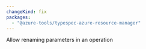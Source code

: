 ```yaml
---
changeKind: fix
packages:
  - "@azure-tools/typespec-azure-resource-manager"
---
```


Allow renaming parameters in an operation